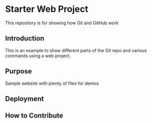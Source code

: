 # Starter Web Project

This repository is for showing how Git and GitHub work

## Introduction

This is an example to show different parts of the Git repo and various commands using a web project.

## Purpose

Sample website with plenty of files for demos

## Deployment

## How to Contribute